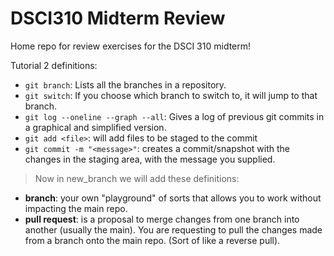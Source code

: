 # DSCI310 Midterm Review

Home repo for review exercises for the DSCI 310 midterm!

Tutorial 2 definitions:

* `git branch`: Lists all the branches in a repository.
* `git switch`: If you choose which branch to switch to, it will jump to that branch.
* `git log --oneline --graph --all`: Gives a log of previous git commits in a graphical and simplified version.
* `git add <file>`: will add files to be staged to the commit
* `git commit -m "<message>"`: creates a commit/snapshot with the changes in the staging area, with the message you supplied.

> Now in new_branch we will add these definitions:

* **branch**: your own "playground" of sorts that allows you to work without impacting the main repo.
* **pull request**: is a proposal to merge changes from one branch into another (usually the main). You are requesting to pull the changes made from a branch onto the main repo. (Sort of like a reverse pull).
